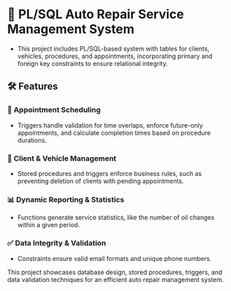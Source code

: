 # 🚗 PL/SQL Auto Repair Service Management System
- This project includes PL/SQL-based system with tables for clients, vehicles, procedures, and appointments, incorporating primary and foreign key constraints to ensure relational integrity.

## 🛠️ Features
### 📅 Appointment Scheduling
- Triggers handle validation for time overlaps, enforce future-only appointments, and calculate completion times based on procedure durations.

### 👥 Client & Vehicle Management
-  Stored procedures and triggers enforce business rules, such as preventing deletion of clients with pending appointments.
  
### 📊 Dynamic Reporting & Statistics
- Functions generate service statistics, like the number of oil changes within a given period.

### ✅ Data Integrity & Validation
- Constraints ensure valid email formats and unique phone numbers.

This project showcases database design, stored procedures, triggers, and data validation techniques for an efficient auto repair management system.
